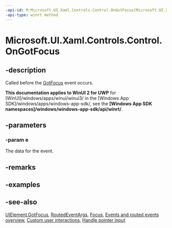 ```yaml
---
-api-id: M:Microsoft.UI.Xaml.Controls.Control.OnGotFocus(Microsoft.UI.Xaml.RoutedEventArgs)
-api-type: winrt method
---
```


<!-- Method syntax
virtual protected void OnGotFocus(Windows.UI.Xaml.RoutedEventArgs e)
-->

# Microsoft.UI.Xaml.Controls.Control.OnGotFocus

## -description
Called before the [GotFocus](../microsoft.ui.xaml/uielement_gotfocus.md) event occurs.

**This documentation applies to WinUI 2 for UWP** for [WinUI]/windows/apps/winui/winui3/ in the [Windows App SDK]/windows/apps/windows-app-sdk/, see the **[Windows App SDK namespaces]/windows/windows-app-sdk/api/winrt/**.

## -parameters
### -param e
The data for the event.

## -remarks

## -examples

## -see-also
[UIElement.GotFocus](../microsoft.ui.xaml/uielement_gotfocus.md), [RoutedEventArgs](../microsoft.ui.xaml/routedeventargs.md), [Focus](control_focus_195503898.md), [Events and routed events overview](/windows/uwp/xaml-platform/events-and-routed-events-overview), [Custom user interactions](/windows/apps/design/layout/index), [Handle pointer input](/windows/uwp/input-and-devices/handle-pointer-input)

